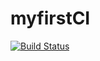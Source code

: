 # myfirstCI

[![Build Status](https://github.com/NicolasMatheisen/myfirstCI/actions/workflows/ci.yml/badge.svg?branch=main)](https://github.com/NicolasMatheisen/myfirstCI/actions)
